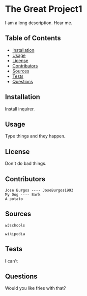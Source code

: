 # The Great Project1
I am a long description. Hear me.

## Table of Contents
* [Installation](#installation)
* [Usage](#usage)
* [License](#license)
* [Contributors](#contributors)
* [Sources](#sources)
* [Tests](#tests)
* [Questions](#questions)

## Installation
Install inquirer.

## Usage
Type things and they happen.

## License
Don't do bad things.

## Contributors
    Jose Burgos ---- JoseBurgos1993
    My Dog ---- Bark
    A potato

## Sources    
    w3schools
    
    wikipedia

## Tests
I can't

## Questions
Would you like fries with that?
